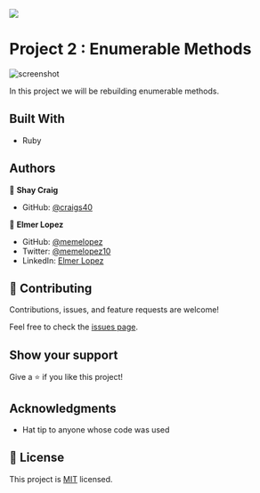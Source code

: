 ![](https://img.shields.io/badge/Microverse-blueviolet)

# Project 2 : Enumerable Methods

![screenshot]()

In this project we will be rebuilding enumerable methods.

## Built With

- Ruby

## Authors

👤 **Shay Craig**

- GitHub: [@craigs40](https://github.com/craigs40)

👤 **Elmer Lopez**

- GitHub: [@memelopez](https://github.com/memelopez/)
- Twitter: [@memelopez10](https://twitter.com/memelopez10)
- LinkedIn: [Elmer Lopez](https://www.linkedin.com/in/elmer-lopez-51b187200/)

## 🤝 Contributing

Contributions, issues, and feature requests are welcome!

Feel free to check the [issues page](issues/).

## Show your support

Give a ⭐️ if you like this project!

## Acknowledgments

- Hat tip to anyone whose code was used

## 📝 License

This project is [MIT](https://opensource.org/licenses/MIT) licensed.

